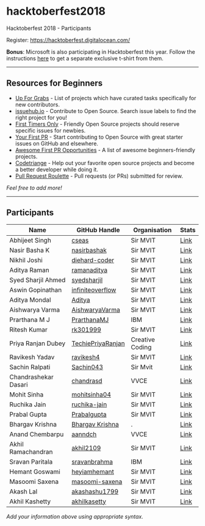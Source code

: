 # hacktoberfest2018
Hacktoberfest 2018 - Participants

Register: <https://hacktoberfest.digitalocean.com/>

**Bonus**: Microsoft is also participating in Hacktoberfest this year. Follow the instructions [here](https://open.microsoft.com/2018/09/30/join-hacktoberfest-2018-celebration-microsoft/) to get a separate exclusive t-shirt from them.

---
## Resources for Beginners
- [Up For Grabs](http://up-for-grabs.net/) - List of projects which have curated tasks specifically for new contributors.
- [issuehub.io](http://issuehub.io/) - Contribute to Open Source. Search issue labels to find the right project for you!
- [First Timers Only](http://www.firsttimersonly.com/) - Friendly Open Source projects should reserve specific issues for newbies.
- [Your First PR](http://yourfirstpr.github.io/) - Start contributing to Open Source with great starter issues on GitHub and elsewhere.
- [Awesome First PR Opportunities](https://github.com/Mun/Users/mohitsinhaGell/awesome-for-beginners) - A list of awesome beginners-friendly projects.
- [Codetriange](https://www.codetriage.com/) - Help out your favorite open source projects and become a better developer while doing it.
- [Pull Request Roulette](http://PullRequestRoulette.com) - Pull requests (or PRs) submitted for review.

*Feel free to add more!*

---
## Participants

| Name | GitHub Handle | Organisation | Stats |
|------|---------------|--------|------|
| Abhijeet Singh | [cseas](https://github.com/cseas) | Sir MVIT | [Link](https://hacktoberfest.digitalocean.com/stats/cseas) |
| Nasir Basha K | [nasirbashak](https://github.com/nasirbashak) | Sir MVIT | [Link](https://hacktoberfest.digitalocean.com/stats/nasirbashak) |
| Nikhil Joshi | [diehard-coder](https://github.com/diehard-coder) | Sir MVIT | [Link](https://hacktoberfest.digitalocean.com/stats/diehard-coder) |
| Aditya Raman | [ramanaditya](https://github.com/ramanaditya) | Sir MVIT | [Link](https://hacktoberfest.digitalocean.com/stats/ramanaditya) |
| Syed Sharjil Ahmed| [syedsharjil](https://github.com/syedsharjil) | Sir MVIT | [Link](https://hacktoberfest.digitalocean.com/stats/syedsharjil) |
| Aswin Gopinathan | [infiniteoverflow](https://github.com/infiniteoverflow) | Sir MVIT | [Link](https://hacktoberfest.digitalocean.com/stats/infiniteoverflow) |
| Aditya Mondal | [Aditya](https://github.com/aa-deet-eeya) | Sir MVIT | [Link](https://hacktoberfest.digitalocean.com/stats/aa-deet-eeya) |
| Aishwarya Varma |  [AishwaryaVarma](https://github.com/aishwaryavarma) | Sir MVIT | [Link](https://hacktoberfest.digitalocean.com/stats/AishwaryaVarma) |
| Prarthana M J | [PrarthanaMJ](https://github.com/Prarthana29) | IBM | [Link](https://github.com/Prarthana29/hacktoberfest2018) |
| Ritesh Kumar | [rk301999](https://github.com/rk301999) | Sir MVIT | [Link](https://hacktoberfest.digitalocean.com/stats/rk301999) |
| Priya Ranjan Dubey | [TechiePriyaRanjan](https://github.com/TechiePriyaRanjan/) | Creative Coding | [Link](https://hacktoberfest.digitalocean.com/stats/TechiePriyaRanjan) |
| Ravikesh Yadav |  [ravikesh4](https://github.com/ravikesh4) | Sir MVIT | [Link](https://hacktoberfest.digitalocean.com/stats/ravikesh4) |
| Sachin Ralpati | [Sachin043](https://github.com/Sachin043) | Sir Mvit | [Link](https://hacktoberfest.digitalocean.com/stats/Sachin043) |
| Chandrashekar Dasari | [chandrasd](https://github.com/chandrsd) | VVCE | [Link](https://hacktoberfest.digitalocean.com/stats/chandrasd)
| Mohit Sinha | [mohitsinha04](https://github.com/mohitsinha04) | Sir MVIT | [Link](https://hacktoberfest.digitalocean.com/stats/mohitsinha04) |
| Ruchika Jain | [ruchika-jain](https://github.com/ruchika-jain) | Sir MVIT | [Link](https://hacktoberfest.digitalocean.com/stats/ruchika-jain) |
| Prabal Gupta | [Prabalgupta](https://github.com/prabalgup) | Sir MVIT | [Link](https://hacktoberfest.digitalocean.com/stats/prabalgupta) |
| Bhargav Krishna|  [Bhargav Krishna](https://github.com/blackdaddy1) | . | [Link](https://hacktoberfest.digitalocean.com/stats/blackdaddy1) |
| Anand Chembarpu | [aanndch](http://github.com/aanndch) | VVCE | [Link](https://hacktoberfest.digitalocean.com/stats/AnandChembarpu) |
| Akhil Ramachandran | [akhil2109](https://github.com/akhil2109) | Sir MVIT | [Link](https://hacktoberfest.digitalocean.com/stats/akhil2109) | 
| Sravan Paritala |  [sravanbrahma](https://github.com/sravanbrahma) | IBM | [Link](https://hacktoberfest.digitalocean.com/stats/sravanbrahma) |
| Hemant Goswami | [heyiamhemant](https://github.com/heyiamhemant) | Sir MVIT | [Link](https://hacktoberfest.digitalocean.com/stats/heyiamhemant) |
| Masoomi Saxena | [masoomi-saxena](https://github.com/masoomi-saxena) | Sir MVIT | [Link](https://hacktoberfest.digitalocean.com/stats/masoomi-saxena) |
| Akash Lal | [akashashu1799](https://github.com/akashashu1799) | Sir MVIT | [Link](https://hacktoberfest.digitalocean.com/stats/akashashu1799) |
| Akhil Kashetty | [akhilkasetty](https://github.com/akhilkasetty) | Sir MVIT | [Link](https://hacktoberfest.digitalocean.com/stats/akhilkasetty)|


*Add your information above using appropriate syntax.*

